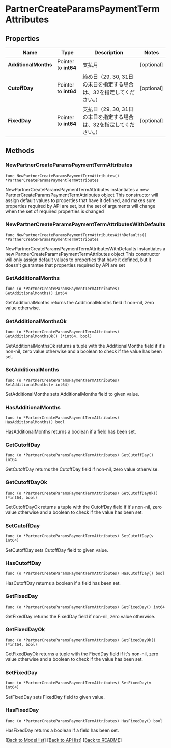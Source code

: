# PartnerCreateParamsPaymentTermAttributes

## Properties

Name | Type | Description | Notes
------------ | ------------- | ------------- | -------------
**AdditionalMonths** | Pointer to **int64** | 支払月 | [optional] 
**CutoffDay** | Pointer to **int64** | 締め日（29, 30, 31日の末日を指定する場合は、32を指定してください。） | [optional] 
**FixedDay** | Pointer to **int64** | 支払日（29, 30, 31日の末日を指定する場合は、32を指定してください。） | [optional] 

## Methods

### NewPartnerCreateParamsPaymentTermAttributes

`func NewPartnerCreateParamsPaymentTermAttributes() *PartnerCreateParamsPaymentTermAttributes`

NewPartnerCreateParamsPaymentTermAttributes instantiates a new PartnerCreateParamsPaymentTermAttributes object
This constructor will assign default values to properties that have it defined,
and makes sure properties required by API are set, but the set of arguments
will change when the set of required properties is changed

### NewPartnerCreateParamsPaymentTermAttributesWithDefaults

`func NewPartnerCreateParamsPaymentTermAttributesWithDefaults() *PartnerCreateParamsPaymentTermAttributes`

NewPartnerCreateParamsPaymentTermAttributesWithDefaults instantiates a new PartnerCreateParamsPaymentTermAttributes object
This constructor will only assign default values to properties that have it defined,
but it doesn't guarantee that properties required by API are set

### GetAdditionalMonths

`func (o *PartnerCreateParamsPaymentTermAttributes) GetAdditionalMonths() int64`

GetAdditionalMonths returns the AdditionalMonths field if non-nil, zero value otherwise.

### GetAdditionalMonthsOk

`func (o *PartnerCreateParamsPaymentTermAttributes) GetAdditionalMonthsOk() (*int64, bool)`

GetAdditionalMonthsOk returns a tuple with the AdditionalMonths field if it's non-nil, zero value otherwise
and a boolean to check if the value has been set.

### SetAdditionalMonths

`func (o *PartnerCreateParamsPaymentTermAttributes) SetAdditionalMonths(v int64)`

SetAdditionalMonths sets AdditionalMonths field to given value.

### HasAdditionalMonths

`func (o *PartnerCreateParamsPaymentTermAttributes) HasAdditionalMonths() bool`

HasAdditionalMonths returns a boolean if a field has been set.

### GetCutoffDay

`func (o *PartnerCreateParamsPaymentTermAttributes) GetCutoffDay() int64`

GetCutoffDay returns the CutoffDay field if non-nil, zero value otherwise.

### GetCutoffDayOk

`func (o *PartnerCreateParamsPaymentTermAttributes) GetCutoffDayOk() (*int64, bool)`

GetCutoffDayOk returns a tuple with the CutoffDay field if it's non-nil, zero value otherwise
and a boolean to check if the value has been set.

### SetCutoffDay

`func (o *PartnerCreateParamsPaymentTermAttributes) SetCutoffDay(v int64)`

SetCutoffDay sets CutoffDay field to given value.

### HasCutoffDay

`func (o *PartnerCreateParamsPaymentTermAttributes) HasCutoffDay() bool`

HasCutoffDay returns a boolean if a field has been set.

### GetFixedDay

`func (o *PartnerCreateParamsPaymentTermAttributes) GetFixedDay() int64`

GetFixedDay returns the FixedDay field if non-nil, zero value otherwise.

### GetFixedDayOk

`func (o *PartnerCreateParamsPaymentTermAttributes) GetFixedDayOk() (*int64, bool)`

GetFixedDayOk returns a tuple with the FixedDay field if it's non-nil, zero value otherwise
and a boolean to check if the value has been set.

### SetFixedDay

`func (o *PartnerCreateParamsPaymentTermAttributes) SetFixedDay(v int64)`

SetFixedDay sets FixedDay field to given value.

### HasFixedDay

`func (o *PartnerCreateParamsPaymentTermAttributes) HasFixedDay() bool`

HasFixedDay returns a boolean if a field has been set.


[[Back to Model list]](../README.md#documentation-for-models) [[Back to API list]](../README.md#documentation-for-api-endpoints) [[Back to README]](../README.md)


